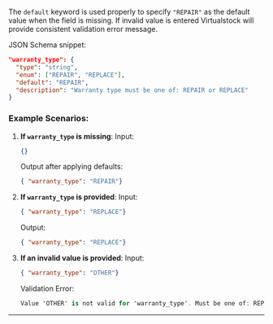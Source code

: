The `default` keyword is used properly to specify `"REPAIR"` as the default value when the field is missing. If invalid value is entered Virtualstock will provide consistent validation error message.

JSON Schema snippet:

```JSON
"warranty_type": {
  "type": "string",
  "enum": ["REPAIR", "REPLACE"],
  "default": "REPAIR",
  "description": "Warranty type must be one of: REPAIR or REPLACE"
}

```

### Example Scenarios:

1.  **If `warranty_type` is missing**: Input:
    
    ```JSON
    {}
    ```
    
    Output after applying defaults:
    
    ```json
    { "warranty_type": "REPAIR"}
    ```
    
2.  **If `warranty_type` is provided**: Input:
    
    ```json
    { "warranty_type": "REPLACE"}
    ```
    
    Output:
    
    ```json
    { "warranty_type": "REPLACE"}
    ```
    
3.  **If an invalid value is provided**: Input:
    
    ```json
    { "warranty_type": "OTHER"}
    ```
    
    Validation Error:
    
    ```csharp
    Value 'OTHER' is not valid for 'warranty_type'. Must be one of: REPAIR, REPLACE.
    ```
    

* * *
